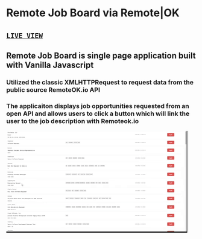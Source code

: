 # Remote Job Board via Remote|OK
## <code>[LIVE VIEW](https://remote-jobboard.netlify.app/)</code>
## Remote Job Board is single page application built with Vanilla Javascript
### Utilized the classic XMLHTTPRequest to request data from the public source RemoteOK.io API
### The applicaiton displays job opportunities requested from an open API and allows users to click a button which will link the user to the job description with Remoteok.io
<img src="./JobBoardgiphy.gif">
